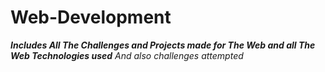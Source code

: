 # Web-Development
<i><strong>Includes All The Challenges and Projects made for The Web and all The Web Technologies used</strong></i>
<i>And also challenges attempted</i>
